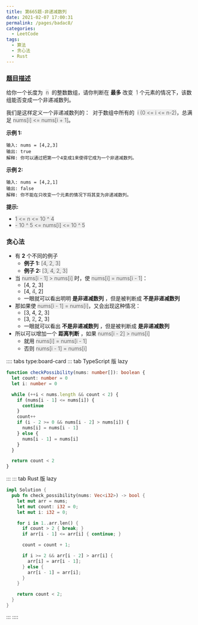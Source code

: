 ```yaml
---
title: 第665题-非递减数列
date: 2021-02-07 17:00:31
permalink: /pages/badac8/
categories:
  - LeetCode
tags:
  - 算法
  - 贪心法
  - Rust
---
```


### [题目描述](https://leetcode-cn.com/problems/non-decreasing-array/)

给你一个长度为  <span style="background: #eee; color: #666;">n</span>  的整数数组，请你判断在 **最多** 改变  <span style="background: #eee; color: #666;">1</span> 个元素的情况下，该数组能否变成一个非递减数列。

我们是这样定义一个非递减数列的：  对于数组中所有的  <span style="background: #eee; color: #666;">i (0 <= i <= n-2)</span>，总满足 <span style="background: #eee; color: #666;">nums[i] <= nums[i + 1]</span>。

<!-- more -->

**示例 1:**

```
输入: nums = [4,2,3]
输出: true
解释: 你可以通过把第一个4变成1来使得它成为一个非递减数列。
```

**示例 2:**

```
输入: nums = [4,2,1]
输出: false
解释: 你不能在只改变一个元素的情况下将其变为非递减数列。
```

**提示:**

- <span style="background: #eee; color: #666;">1 <= n <= 10 ^ 4</span>
- <span style="background: #eee; color: #666;">- 10 ^ 5 <= nums[i] <= 10 ^ 5</span>

### 贪心法

- 有 **2** 个不同的例子
  - **例子 1:** <span style="background: #eee; color: #666;">[4, 2, 3]</span>
  - **例子 2:** <span style="background: #eee; color: #666;">[3, 4, 2, 3]</span>
- 当 <span style="background: #eee; color: #666;">nums[i - 1] > nums[i] </span>时，使 <span style="background: #eee; color: #666;">nums[i] = nums[i - 1]</span>：
  - [4, 2, 3]
  - [4, <span style="background: #eee; color: #666;">4</span>, 2]
  - 一眼就可以看出明明 **是非递减数列** ，但是被判断成 **不是非递减数列**
- 那如果使 <span style="background: #eee; color: #666;">nums[i - 1] = nums[i]</span>，又会出现这种情况：
  - [3, 4, 2, 3]
  - [3, <span style="background: #eee; color: #666;">2</span>, 2, 3]
  - 一眼就可以看出 **不是非递减数列** ，但是被判断成 **是非递减数列**
- 所以可以增加一个 **距离判断** ，如果 <span style="background: #eee; color: #666;">nums[i - 2] > nums[i]</span>
  - 就用 <span style="background: #eee; color: #666;">nums[i] = nums[i - 1]</span>
  - 否则 <span style="background: #eee; color: #666;">nums[i - 1] = nums[i]</span>

:::: tabs type:board-card
::: tab TypeScript 版 lazy

```TypeScript
function checkPossibility(nums: number[]): boolean {
  let count: number = 0
  let i: number = 0

  while (++i < nums.length && count < 2) {
    if (nums[i - 1] <= nums[i]) {
      continue
    }
    count++
    if (i - 2 >= 0 && nums[i - 2] > nums[i]) {
      nums[i] = nums[i - 1]
    } else {
      nums[i - 1] = nums[i]
    }
  }

  return count < 2
}
```

:::
::: tab Rust 版 lazy

```Rust
impl Solution {
  pub fn check_possibility(nums: Vec<i32>) -> bool {
    let mut arr = nums;
    let mut count: i32 = 0;
    let mut i: i32 = 0;

    for i in 1..arr.len() {
      if count > 2 { break; }
      if arr[i - 1] <= arr[i] { continue; }

      count = count + 1;

      if i >= 2 && arr[i - 2] > arr[i] {
        arr[i] = arr[i - 1];
      } else {
        arr[i - 1] = arr[i];
      }
    }

    return count < 2;
  }
}
```

:::
::::
